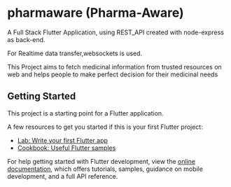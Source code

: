 # pharmaware (Pharma-Aware)

A Full Stack Flutter Application, using REST_API created with node-express as back-end.

For Realtime data transfer,websockets is used.

This Project aims to fetch medicinal information from trusted resources on web and helps people to make perfect decision for their medicinal needs

## Getting Started

This project is a starting point for a Flutter application.

A few resources to get you started if this is your first Flutter project:

- [Lab: Write your first Flutter app](https://docs.flutter.dev/get-started/codelab)
- [Cookbook: Useful Flutter samples](https://docs.flutter.dev/cookbook)

For help getting started with Flutter development, view the
[online documentation](https://docs.flutter.dev/), which offers tutorials,
samples, guidance on mobile development, and a full API reference.
